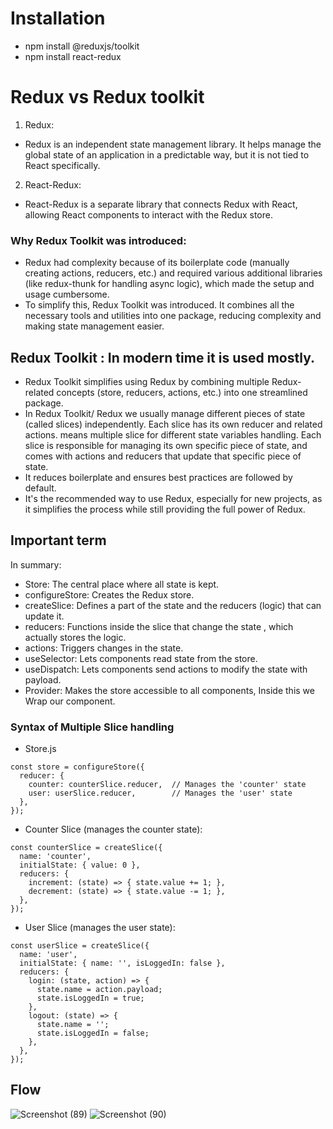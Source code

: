 
# Installation
- npm install @reduxjs/toolkit
- npm install react-redux

# Redux vs Redux toolkit  
1. Redux:
- Redux is an independent state management library. It helps manage the global state of an application in a predictable way, but it is not tied to React specifically.
2. React-Redux:
- React-Redux is a separate library that connects Redux with React, allowing React components to interact with the Redux store.

### Why Redux Toolkit was introduced:
- Redux had complexity because of its boilerplate code (manually creating actions, reducers, etc.) and required various additional libraries (like redux-thunk for handling async logic), which made the setup and usage cumbersome.
- To simplify this, Redux Toolkit was introduced. It combines all the necessary tools and utilities into one package, reducing complexity and making state management easier.

## Redux Toolkit : In modern time it is used mostly.
- Redux Toolkit simplifies using Redux by combining multiple Redux-related concepts (store, reducers, actions, etc.) into one streamlined package.
- In Redux Toolkit/ Redux we usually manage different pieces of state (called slices) independently. Each slice has its own reducer and related actions. means multiple slice for different state variables handling. Each slice is responsible for managing its own specific piece of state, and comes with actions and reducers that update that specific piece of state.
- It reduces boilerplate and ensures best practices are followed by default.
- It's the recommended way to use Redux, especially for new projects, as it simplifies the process while still providing the full power of Redux.

## Important term 
In summary:
- Store: The central place where all state is kept.
- configureStore: Creates the Redux store.
- createSlice: Defines a part of the state and the reducers (logic) that can update it.
- reducers: Functions inside the slice that change the state , which actually stores the logic.
- actions: Triggers changes in the state.
- useSelector: Lets components read state from the store.
- useDispatch: Lets components send actions to modify the state with payload.
- Provider: Makes the store accessible to all components, Inside this we Wrap our component.



### Syntax of Multiple Slice handling 
- Store.js
```
const store = configureStore({
  reducer: {
    counter: counterSlice.reducer,  // Manages the 'counter' state
    user: userSlice.reducer,        // Manages the 'user' state
  },
});
```

- Counter Slice (manages the counter state):
```
const counterSlice = createSlice({
  name: 'counter',
  initialState: { value: 0 },
  reducers: {
    increment: (state) => { state.value += 1; },
    decrement: (state) => { state.value -= 1; },
  },
});
```

- User Slice (manages the user state):
```
const userSlice = createSlice({
  name: 'user',
  initialState: { name: '', isLoggedIn: false },
  reducers: {
    login: (state, action) => {
      state.name = action.payload;
      state.isLoggedIn = true;
    },
    logout: (state) => {
      state.name = '';
      state.isLoggedIn = false;
    },
  },
});
```

## Flow 
![Screenshot (89)](https://github.com/user-attachments/assets/ca1e7ab3-c41b-45de-985b-7482562f1155)
![Screenshot (90)](https://github.com/user-attachments/assets/31c04215-32bc-4f91-b5ac-e5007cf061d5)




